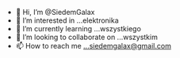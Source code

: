 - 👋 Hi, I’m @SiedemGalax
- 👀 I’m interested in ...elektronika
- 🌱 I’m currently learning ...wszystkiego
- 💞️ I’m looking to collaborate on ...wszystkim
- 📫 How to reach me ...siedemgalax@gmail.com

<!---
SiedemGalax/SiedemGalax is a ✨ special ✨ repository because its `README.md` (this file) appears on your GitHub profile.
You can click the Preview link to take a look at your changes.
--->
